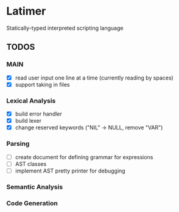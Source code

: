 # Latimer

Statically-typed interpreted scripting language

## TODOS

### MAIN
- [x] read user input one line at a time (currently reading by spaces)
- [x] support taking in files

### Lexical Analysis
- [x] build error handler
- [x] build lexer
- [x] change reserved keywords ("NIL" -> NULL, remove "VAR")

### Parsing
- [ ] create document for defining grammar for expressions
- [ ] AST classes
- [ ] implement AST pretty printer for debugging

### Semantic Analysis

### Code Generation
